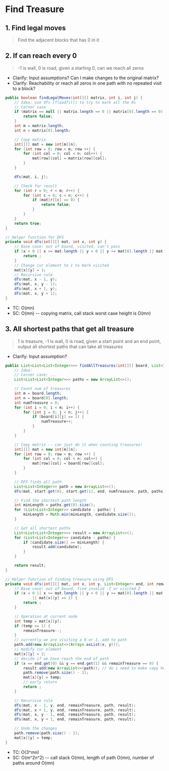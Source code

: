 # Find Treasure

## 1. Find legal moves

> Find the adjacent blocks that has 0 in it



## 2. If can reach every 0

> -1 is wall, 0 is road, given a starting 0, can we reach all zeros

- Clarify: Input assumptions? Can I make changes to the original matrix?
- Clarify: Reachability or reach all zeros in one path with no repeated visit to a block?

```java
public boolean findLegalMoves(int[][] matrix, int i, int j) {
    // Idea: use dfs (floodfill) to try to mark all the 0s
    // Corner case
    if (matrix == null || matrix.length == 0 || matrix[0].length == 0) {
        return false;
    }
    int m = matrix.length;
    int n = matrix[0].length;

    // Copy matrix
    int[][] mat = new int[m][n];
    for (int row = 0; row < m; row ++) {
        for (int col = 0; col < n; col++) {
            mat[row][col] = matrix[row][col];
        }
    }

    dfs(mat, i, j);

    // Check for result
    for (int r = 0; r < m; r++) {
        for (int c = 0; c < n; c++) {
            if (mat[r][c] == 0) {
                return false;
            }
        }
    }
    return true;
}

// Helper function for DFS
private void dfs(int[][] mat, int x, int y) {
    // Base case: out of bound, visited, can't pass
    if (x < 0 || x >= mat.length || y < 0 || y >= mat[0].length || mat[x][y] != 0) {
        return ;
    }
    // Change cur element to 1 to mark visited
    mat[x][y] = 1;
    // Recursive rule
    dfs(mat, x - 1, y);
    dfs(mat, x, y - 1);
    dfs(mat, x + 1, y);
    dfs(mat, x, y + 1);
}
```

- TC: O(mn)
- SC: O(mn) -- copying matrix, call stack worst case height is O(mn)



## 3. All shortest paths that get all treasure

> 1 is treasure, -1 is wall, 0 is road, given a start point and an end point, output all shortest paths that can take all treasures

- Clarify: Input assumption? 

```java
public List<List<List<Integer>>> findAllTreasures(int[][] board, List<Integer> start, List<Integer> end) {
    // Idea:
    // Corner case: ...
    List<List<List<Integer>>> paths = new ArrayList<>();

    // Count num of treasures
    int m = board.length;
    int n = board[0].length;
    int numTreasure = 0;
    for (int i = 0; i < m; i++) {
        for (int j = 0; j < n; j++) {
            if (board[i][j] == 1) {
                numTreasure++;
            }
        }
    }

    // Copy matrix -- can just do it when counting treasures!
    int[][] mat = new int[m][n];
    for (int row = 0; row < m; row ++) {
        for (int col = 0; col < n; col++) {
            mat[row][col] = board[row][col];
        }
    }

    // DFS finds all path
    List<List<Integer>> path = new ArrayList<>();
    dfs(mat, start.get(0), start.get(1), end, numTreasure, path, paths);

    // Find the shortest path length
    int minLength = paths.get(0).size();
    for (List<List<Integer>> candidate : paths) {
        minLength = Math.min(minLength, candidate.size());
    }

    // Get all shortest paths
    List<List<List<Integer>>> result = new ArrayList<>();
    for (List<List<Integer>> candidate : paths) {
        if (candidate.size() == minLength) {
            result.add(candidate);
        }
    }

    return result;
}

// Helper function of finding treasure using DFS
private void dfs(int[][] mat, int x, int y, List<Integer> end, int remainTreasure, List<List<Integer>> path, List<List<List<Integer>>> result) {
    // Base case: out of bound, find invalid -1 or visited 2
    if (x < 0 || x >= mat.length || y < 0 || y >= mat[0].length || mat[x][y] == -1
            || mat[x][y] == 2) {
        return ;
    }

    // Operation at current node
    int temp = mat[x][y];
    if (temp == 1) {
        remainTreasure--;
    }
    // currently we are visiting a 0 or 1, add to path
    path.add(new ArrayList<>(Arrays.asList(x, y)));
    // modify cur element
    mat[x][y] = 2;
    // decide if we have reach the end of path
    if (x == end.get(0) && y == end.get(1) && remainTreasure == 0) {
        result.add(new ArrayList<>(path)); // do i need to make copy here?
        path.remove(path.size() - 1);
        mat[x][y] = temp;
        // early return
        return ;
    }

    // Recursive rule
    dfs(mat, x - 1, y, end, remainTreasure, path, result);
    dfs(mat, x + 1, y, end, remainTreasure, path, result);
    dfs(mat, x, y - 1, end, remainTreasure, path, result);
    dfs(mat, x, y + 1, end, remainTreasure, path, result);

    // Undo the changes
    path.remove(path.size() - 1);
    mat[x][y] = temp;
}
```

- TC: O(3^mn)
- SC: O(m^2n^2) -- call stack O(mn), length of path O(mn), number of paths around O(mn)
